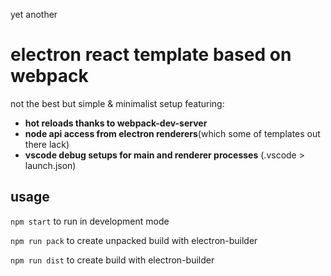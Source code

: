 yet another

# electron react template based on webpack
not the best but simple & minimalist setup featuring:
* __hot reloads thanks to webpack-dev-server__
* __node api access from electron renderers__(which some of templates out there lack)
* __vscode debug setups for main and renderer processes__ (.vscode > launch.json)

## usage
`npm start` to run in development mode

`npm run pack` to create unpacked build with electron-builder

`npm run dist` to create build with electron-builder
